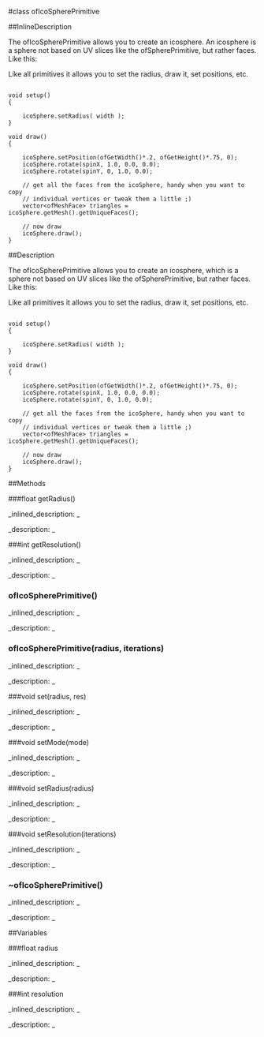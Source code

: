 #class ofIcoSpherePrimitive


<!--
_visible: True_
_advanced: False_
_istemplated: False_
-->

##InlineDescription

The ofIcoSpherePrimitive allows you to create an icosphere.
An icosphere is a sphere not based on UV slices like the ofSpherePrimitive,
but rather faces. Like this:

Like all primitives it allows you to set the radius,
draw it, set positions, etc.

~~~~{.cpp}

void setup()
{

    icoSphere.setRadius( width );
}

void draw()
{

    icoSphere.setPosition(ofGetWidth()*.2, ofGetHeight()*.75, 0);
    icoSphere.rotate(spinX, 1.0, 0.0, 0.0);
    icoSphere.rotate(spinY, 0, 1.0, 0.0);

    // get all the faces from the icoSphere, handy when you want to copy
    // individual vertices or tweak them a little ;)
    vector<ofMeshFace> triangles = icoSphere.getMesh().getUniqueFaces();

    // now draw
    icoSphere.draw();
}
~~~~





##Description

The ofIcoSpherePrimitive allows you to create an icosphere, which is a sphere not based on UV slices like the ofSpherePrimitive, but rather faces. Like this:

Like all primitives it allows you to set the radius, draw it, set positions, etc.

~~~~{.cpp}

void setup()
{

	icoSphere.setRadius( width );
}

void draw()
{

	icoSphere.setPosition(ofGetWidth()*.2, ofGetHeight()*.75, 0);
	icoSphere.rotate(spinX, 1.0, 0.0, 0.0);
	icoSphere.rotate(spinY, 0, 1.0, 0.0);

	// get all the faces from the icoSphere, handy when you want to copy
	// individual vertices or tweak them a little ;)
	vector<ofMeshFace> triangles = icoSphere.getMesh().getUniqueFaces();

	// now draw
	icoSphere.draw();
}
~~~~





##Methods



###float getRadius()

<!--
_syntax: getRadius()_
_name: getRadius_
_returns: float_
_returns_description: _
_parameters: _
_access: public_
_version_started: 0073_
_version_deprecated: _
_summary: _
_constant: False_
_static: False_
_visible: True_
_advanced: False_
-->

_inlined_description: _







_description: _







<!----------------------------------------------------------------------------->

###int getResolution()

<!--
_syntax: getResolution()_
_name: getResolution_
_returns: int_
_returns_description: _
_parameters: _
_access: public_
_version_started: 0073_
_version_deprecated: _
_summary: _
_constant: False_
_static: False_
_visible: True_
_advanced: False_
-->

_inlined_description: _







_description: _







<!----------------------------------------------------------------------------->

### ofIcoSpherePrimitive()

<!--
_syntax: ofIcoSpherePrimitive()_
_name: ofIcoSpherePrimitive_
_returns: _
_returns_description: _
_parameters: _
_access: public_
_version_started: 0073_
_version_deprecated: _
_summary: _
_constant: False_
_static: False_
_visible: True_
_advanced: False_
-->

_inlined_description: _







_description: _







<!----------------------------------------------------------------------------->

### ofIcoSpherePrimitive(radius, iterations)

<!--
_syntax: ofIcoSpherePrimitive(radius, iterations)_
_name: ofIcoSpherePrimitive_
_returns: _
_returns_description: _
_parameters: float radius, int iterations_
_access: public_
_version_started: 0073_
_version_deprecated: _
_summary: _
_constant: False_
_static: False_
_visible: True_
_advanced: False_
-->

_inlined_description: _







_description: _







<!----------------------------------------------------------------------------->

###void set(radius, res)

<!--
_syntax: set(radius, res)_
_name: set_
_returns: void_
_returns_description: _
_parameters: float radius, int res_
_access: public_
_version_started: 0073_
_version_deprecated: _
_summary: _
_constant: False_
_static: False_
_visible: True_
_advanced: False_
-->

_inlined_description: _







_description: _







<!----------------------------------------------------------------------------->

###void setMode(mode)

<!--
_syntax: setMode(mode)_
_name: setMode_
_returns: void_
_returns_description: _
_parameters: ofPrimitiveMode mode_
_access: public_
_version_started: 0073_
_version_deprecated: _
_summary: _
_constant: False_
_static: False_
_visible: True_
_advanced: False_
-->

_inlined_description: _







_description: _







<!----------------------------------------------------------------------------->

###void setRadius(radius)

<!--
_syntax: setRadius(radius)_
_name: setRadius_
_returns: void_
_returns_description: _
_parameters: float radius_
_access: public_
_version_started: 0073_
_version_deprecated: _
_summary: _
_constant: False_
_static: False_
_visible: True_
_advanced: False_
-->

_inlined_description: _







_description: _







<!----------------------------------------------------------------------------->

###void setResolution(iterations)

<!--
_syntax: setResolution(iterations)_
_name: setResolution_
_returns: void_
_returns_description: _
_parameters: int iterations_
_access: public_
_version_started: 0073_
_version_deprecated: _
_summary: _
_constant: False_
_static: False_
_visible: True_
_advanced: False_
-->

_inlined_description: _







_description: _







<!----------------------------------------------------------------------------->

### ~ofIcoSpherePrimitive()

<!--
_syntax: ~ofIcoSpherePrimitive()_
_name: ~ofIcoSpherePrimitive_
_returns: _
_returns_description: _
_parameters: _
_access: public_
_version_started: 0073_
_version_deprecated: _
_summary: _
_constant: False_
_static: False_
_visible: True_
_advanced: False_
-->

_inlined_description: _







_description: _







<!----------------------------------------------------------------------------->

##Variables



###float radius

<!--
_name: radius_
_type: float_
_access: protected_
_version_started: 0073_
_version_deprecated: _
_summary: _
_visible: True_
_constant: True_
_advanced: False_
-->

_inlined_description: _







_description: _







<!----------------------------------------------------------------------------->

###int resolution

<!--
_name: resolution_
_type: int_
_access: protected_
_version_started: 0073_
_version_deprecated: _
_summary: _
_visible: True_
_constant: True_
_advanced: False_
-->

_inlined_description: _







_description: _







<!----------------------------------------------------------------------------->

